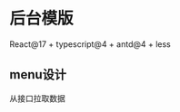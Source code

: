 <!--
 * @Author: your name
 * @Date: 2021-02-23 10:19:55
 * @LastEditTime: 2021-02-24 11:15:04
 * @LastEditors: Please set LastEditors
 * @Description: In User Settings Edit
 * @FilePath: /components_library/README.md
-->
# 后台模版

React@17 + typescript@4 + antd@4 + less

## menu设计

从接口拉取数据
